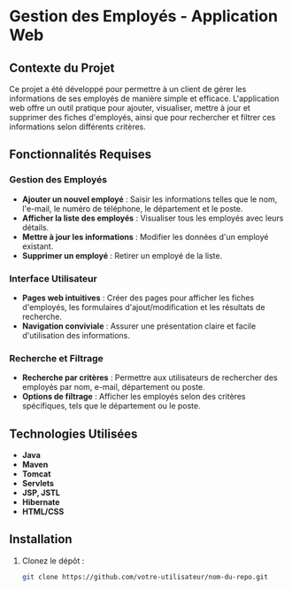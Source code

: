 # Gestion des Employés - Application Web

## Contexte du Projet

Ce projet a été développé pour permettre à un client de gérer les informations de ses employés de manière simple et efficace. L'application web offre un outil pratique pour ajouter, visualiser, mettre à jour et supprimer des fiches d'employés, ainsi que pour rechercher et filtrer ces informations selon différents critères.

## Fonctionnalités Requises

### Gestion des Employés
- **Ajouter un nouvel employé** : Saisir les informations telles que le nom, l'e-mail, le numéro de téléphone, le département et le poste.
- **Afficher la liste des employés** : Visualiser tous les employés avec leurs détails.
- **Mettre à jour les informations** : Modifier les données d'un employé existant.
- **Supprimer un employé** : Retirer un employé de la liste.

### Interface Utilisateur
- **Pages web intuitives** : Créer des pages pour afficher les fiches d'employés, les formulaires d'ajout/modification et les résultats de recherche.
- **Navigation conviviale** : Assurer une présentation claire et facile d'utilisation des informations.

### Recherche et Filtrage
- **Recherche par critères** : Permettre aux utilisateurs de rechercher des employés par nom, e-mail, département ou poste.
- **Options de filtrage** : Afficher les employés selon des critères spécifiques, tels que le département ou le poste.

## Technologies Utilisées

- **Java**
- **Maven**
- **Tomcat**
- **Servlets**
- **JSP, JSTL**
- **Hibernate**
- **HTML/CSS**

## Installation

1. Clonez le dépôt :
   ```bash
   git clone https://github.com/votre-utilisateur/nom-du-repo.git
